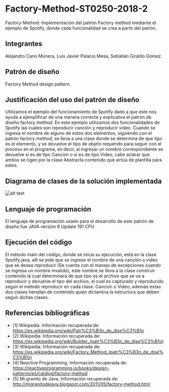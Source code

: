 # Factory-Method-ST0250-2018-2
Factory-Method: Implementación del patrón Factory method mediante el ejemplo de Spotify, donde cada funcionalidad se crea a partir del patrón.
## Integrantes
Alejandro Cano Múnera,
Luis Javier Palacio Mesa,
Sebatián Giraldo Gómez.
## Patrón de diseño
Factory Method design pattern.
## Justificación del uso del patrón de diseño
Utilizamos el ejemplo del funcionamiento de Spotify dado a que este nos ayuda a ejemplificar de una manera correcta y explicativa el patrón de diseño factory method. En este ejemplo utilizamos dos funcionalidades de Spotify las cuales son reproducir canción y reproducir video. Cuando se ingresa el nombre de alguno de estos dos elementos, siguiendo con el patrón factory method, se lleva a una clase donde se determina de que tipo es el elemento, y se devuelve el tipo de objeto requerido para seguir con el proceso en el programa, es decir, al ingresar un nombre correspondiente se devuelve si es de tipo Cancion o si es de tipo Video, cabe aclarar que ambos se rigen por la clase Abstracta contenido que actúa de plantilla para estos.
## Diagrama de clases de la solución implementada
![alt text](https://github.com/alejocano22/Factory-Method-ST0250-2018-2/blob/master/Diagramas/DiagramaSpotify.png)
## Lenguaje de programación
El lenguaje de programación usado para el desarrollo de este patrón de diseño fue JAVA versión 8 Update 191 CPU
## Ejecución del código
El método main del código, donde se inicia su ejecución, está en la clase Spotify.java, allí se pide que se ingrese el nombre de una canción o video que se desea reproducir (Se cuenta con el manejo de excepciones cuando se ingresa un nombre invalido), este nombre se lleva a la clase construir contenido la cual determinara de que tipo es el archivo que se va a reproducir y devuelve el tipo del archivo, el cual es capturado y reproducido según el método reproducir en cada clase: Cancion o Video, además estas dos clases heredan de contenido quien dictamina la estructura que deben seguir dichas clases.
## Referencias bibliográficas
- [1] Wikipedia. Información recuperada de:  https://es.wikipedia.org/wiki/Patr%C3%B3n_de_dise%C3%B1o
- [2] Wikipedia. Información recuperada de: https://es.wikipedia.org/wiki/Builder_(patr%C3%B3n_de_dise%C3%B1o)
- [3] Wikipedia. Información recuperada de: https://es.wikipedia.org/wiki/Factory_Method_(patr%C3%B3n_de_dise%C3%B1o)
- [4] Reactive Programming. Información recuperada de: https://reactiveprogramming.io/books/design-patterns/es/catalog/factory-method
- [5] Mi granito de Java. Información recuperada de: http://migranitodejava.blogspot.com/2011/05/factory-method.html
